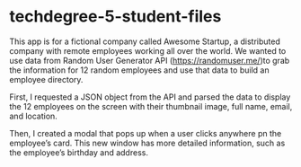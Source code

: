 # techdegree-5-student-files

This app is for a fictional company called Awesome Startup, a distributed company with remote employees working all over the world. We wanted to use data from Random User Generator API (https://randomuser.me/)to grab the information for 12 random employees and use that data to build an employee directory.

First, I requested a JSON object from the API and parsed the data to display the 12 employees on the screen with their thumbnail image, full name, email, and location.

Then, I created a modal that pops up when a user clicks anywhere pn the employee’s card. This new window has more detailed information, such as the employee’s birthday and address.
